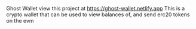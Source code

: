 Ghost Wallet
view this project at https://ghost-wallet.netlify.app
This is a crypto wallet that can be used to view balances of, and send erc20 tokens on the evm
